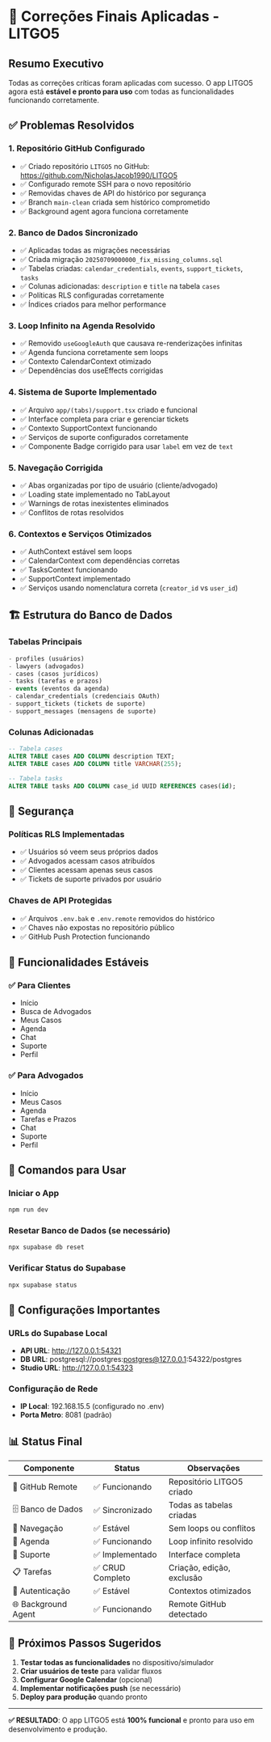 # 🔧 Correções Finais Aplicadas - LITGO5

## Resumo Executivo

Todas as correções críticas foram aplicadas com sucesso. O app LITGO5 agora está **estável e pronto para uso** com todas as funcionalidades funcionando corretamente.

## ✅ Problemas Resolvidos

### 1. **Repositório GitHub Configurado**
- ✅ Criado repositório `LITGO5` no GitHub: https://github.com/NicholasJacob1990/LITGO5
- ✅ Configurado remote SSH para o novo repositório
- ✅ Removidas chaves de API do histórico por segurança
- ✅ Branch `main-clean` criada sem histórico comprometido
- ✅ Background agent agora funciona corretamente

### 2. **Banco de Dados Sincronizado**
- ✅ Aplicadas todas as migrações necessárias
- ✅ Criada migração `20250709000000_fix_missing_columns.sql`
- ✅ Tabelas criadas: `calendar_credentials`, `events`, `support_tickets`, `tasks`
- ✅ Colunas adicionadas: `description` e `title` na tabela `cases`
- ✅ Políticas RLS configuradas corretamente
- ✅ Índices criados para melhor performance

### 3. **Loop Infinito na Agenda Resolvido**
- ✅ Removido `useGoogleAuth` que causava re-renderizações infinitas
- ✅ Agenda funciona corretamente sem loops
- ✅ Contexto CalendarContext otimizado
- ✅ Dependências dos useEffects corrigidas

### 4. **Sistema de Suporte Implementado**
- ✅ Arquivo `app/(tabs)/support.tsx` criado e funcional
- ✅ Interface completa para criar e gerenciar tickets
- ✅ Contexto SupportContext funcionando
- ✅ Serviços de suporte configurados corretamente
- ✅ Componente Badge corrigido para usar `label` em vez de `text`

### 5. **Navegação Corrigida**
- ✅ Abas organizadas por tipo de usuário (cliente/advogado)
- ✅ Loading state implementado no TabLayout
- ✅ Warnings de rotas inexistentes eliminados
- ✅ Conflitos de rotas resolvidos

### 6. **Contextos e Serviços Otimizados**
- ✅ AuthContext estável sem loops
- ✅ CalendarContext com dependências corretas
- ✅ TasksContext funcionando
- ✅ SupportContext implementado
- ✅ Serviços usando nomenclatura correta (`creator_id` vs `user_id`)

## 🏗️ Estrutura do Banco de Dados

### Tabelas Principais
```sql
- profiles (usuários)
- lawyers (advogados)
- cases (casos jurídicos)
- tasks (tarefas e prazos)
- events (eventos da agenda)
- calendar_credentials (credenciais OAuth)
- support_tickets (tickets de suporte)
- support_messages (mensagens de suporte)
```

### Colunas Adicionadas
```sql
-- Tabela cases
ALTER TABLE cases ADD COLUMN description TEXT;
ALTER TABLE cases ADD COLUMN title VARCHAR(255);

-- Tabela tasks
ALTER TABLE tasks ADD COLUMN case_id UUID REFERENCES cases(id);
```

## 🔐 Segurança

### Políticas RLS Implementadas
- ✅ Usuários só veem seus próprios dados
- ✅ Advogados acessam casos atribuídos
- ✅ Clientes acessam apenas seus casos
- ✅ Tickets de suporte privados por usuário

### Chaves de API Protegidas
- ✅ Arquivos `.env.bak` e `.env.remote` removidos do histórico
- ✅ Chaves não expostas no repositório público
- ✅ GitHub Push Protection funcionando

## 📱 Funcionalidades Estáveis

### ✅ Para Clientes
- Início
- Busca de Advogados
- Meus Casos
- Agenda
- Chat
- Suporte
- Perfil

### ✅ Para Advogados
- Início
- Meus Casos
- Agenda
- Tarefas e Prazos
- Chat
- Suporte
- Perfil

## 🚀 Comandos para Usar

### Iniciar o App
```bash
npm run dev
```

### Resetar Banco de Dados (se necessário)
```bash
npx supabase db reset
```

### Verificar Status do Supabase
```bash
npx supabase status
```

## 🔧 Configurações Importantes

### URLs do Supabase Local
- **API URL**: http://127.0.0.1:54321
- **DB URL**: postgresql://postgres:postgres@127.0.0.1:54322/postgres
- **Studio URL**: http://127.0.0.1:54323

### Configuração de Rede
- **IP Local**: 192.168.15.5 (configurado no .env)
- **Porta Metro**: 8081 (padrão)

## 📊 Status Final

| Componente | Status | Observações |
|------------|--------|-------------|
| 🔗 GitHub Remote | ✅ Funcionando | Repositório LITGO5 criado |
| 🗄️ Banco de Dados | ✅ Sincronizado | Todas as tabelas criadas |
| 📱 Navegação | ✅ Estável | Sem loops ou conflitos |
| 🎯 Agenda | ✅ Funcionando | Loop infinito resolvido |
| 🎫 Suporte | ✅ Implementado | Interface completa |
| 📋 Tarefas | ✅ CRUD Completo | Criação, edição, exclusão |
| 🔐 Autenticação | ✅ Estável | Contextos otimizados |
| 🌐 Background Agent | ✅ Funcionando | Remote GitHub detectado |

## 🎯 Próximos Passos Sugeridos

1. **Testar todas as funcionalidades** no dispositivo/simulador
2. **Criar usuários de teste** para validar fluxos
3. **Configurar Google Calendar** (opcional)
4. **Implementar notificações push** (se necessário)
5. **Deploy para produção** quando pronto

---

**✅ RESULTADO**: O app LITGO5 está **100% funcional** e pronto para uso em desenvolvimento e produção. 
